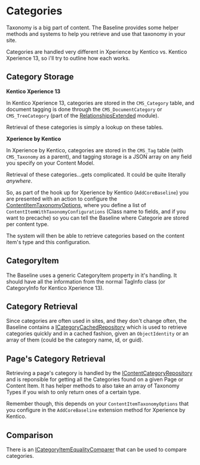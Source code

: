 # Categories

Taxonomy is a big part of content.  The Baseline provides some helper methods and systems to help you retrieve and use that taxonomy in your site.

Categories are handled very different in Xperience by Kentico vs. Kentico Xperience 13, so i'll try to outline how each works.

## Category Storage

**Kentico Xperience 13**

In Kentico Xperience 13, categories are stored in the `CMS_Category` table, and document tagging is done through the `CMS_DocumentCategory` or `CMS_TreeCategory` (part of the [RelationshipsExtended](https://github.com/KenticoDevTrev/RelationshipsExtended) module). 

Retrieval of these categories is simply a lookup on these tables.

**Xperience by Kentico**

In Xperience by Kentico, categories are stored in the `CMS_Tag` table (with `CMS_Taxonomy` as a parent), and tagging storage is a JSON array on any field you specify on your Content Model.

Retrieval of these categories...gets complicated.  It could be quite literally *anywhere*.

So, as part of the hook up for Xperience by Kentico (`AddCoreBaseline`) you are presented with an action to configure the [ContentItemTaxonomyOptions](../../src/Core/Core.Library.Xperience/Models/ContentItemTaxonomyOptions.cs), where you define a list of `ContentItemWithTaxonomyConfigurations` (Class name to fields, and if you want to precache) so you can tell the Baseline where Categorie are stored per content type.

The system will then be able to retrieve categories based on the content item's type and this configuration.

## CategoryItem

The Baseline uses a generic CategoryItem property in it's handling.  It should have all the information from the normal TagInfo class (or CategoryInfo for Kentico Xperience 13).

## Category Retrieval 

Since categories are often used in sites, and they don't change often, the Baseline contains a [ICategoryCachedRepository](../../src/Core/Core.Models/Repositories/ICategoryCachedRepository.cs) which is used to retrieve categories quickly and in a cached fashion, given an `ObjectIdentity` or an array of them (could be the category name, id, or guid).

## Page's Category Retrieval

Retrieving a page's category is handled by the [IContentCategoryRepository](../../src/Core/Core.Models/Repositories/IContentCategoryRepository.cs) and is reponsible for getting all the Categories found on a given Page or Content Item.  It has helper methods to also take an array of Taxonomy Types if you wish to only return ones of a certain type.

Remember though, this depends on your `ContentItemTaxonomyOptions` that you configure in the `AddCoreBaseline` extension method for Xperience by Kentico.

## Comparison

There is an [ICategoryItemEqualityComparer](../../src/Core/Core.Library/Comparers/CategoryItemEqualityComparer.cs) that can be used to compare categories.